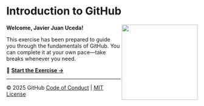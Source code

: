 # Introduction to GitHub

<img src="https://octodex.github.com/images/Professortocat_v2.png" align="right" height="200px" />

**Welcome, Javier Juan Uceda!**

This exercise has been prepared to guide you through the fundamentals of GitHub. You can complete it at your own pace—take breaks whenever you need.

📌 **[Start the Exercise →](https://github.com/javierjuanJJ/skills-introduction-to-github/issues/1)**

---

© 2025 GitHub
[Code of Conduct](https://www.contributor-covenant.org/version/2/1/code_of_conduct/code_of_conduct.md) |
[MIT License](https://gh.io/mit)

